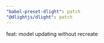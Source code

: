 ```yaml
---
"babel-preset-dlight": patch
"@dlightjs/dlight": patch
---
```


feat: model updating without recreate
